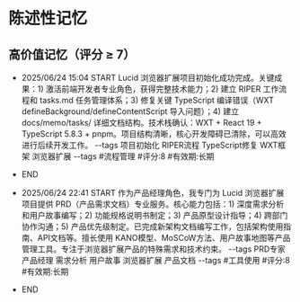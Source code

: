 # 陈述性记忆

## 高价值记忆（评分 ≥ 7）

- 2025/06/24 15:04 START
Lucid 浏览器扩展项目初始化成功完成。关键成果：1) 激活前端开发者专业角色，获得完整技术能力；2) 建立 RIPER 工作流程和 tasks.md 任务管理体系；3) 修复关键 TypeScript 编译错误（WXT defineBackground/defineContentScript 导入问题）；4) 建立 docs/memo/tasks/ 详细文档结构。技术栈确认：WXT + React 19 + TypeScript 5.8.3 + pnpm。项目结构清晰，核心开发障碍已清除，可以高效进行后续开发工作。 --tags 项目初始化 RIPER流程 TypeScript修复 WXT框架 浏览器扩展
--tags #流程管理 #评分:8 #有效期:长期
- END



- 2025/06/24 22:41 START
作为产品经理角色，我专门为 Lucid 浏览器扩展项目提供 PRD（产品需求文档）专业服务。核心能力包括：1) 深度需求分析和用户故事编写；2) 功能规格说明书制定；3) 产品原型设计指导；4) 跨部门协作沟通；5) 产品优先级制定。已完成新架构文档编写工作，包括架构使用指南、API文档等。擅长使用 KANO模型、MoSCoW方法、用户故事地图等产品管理工具。专注于浏览器扩展产品的特殊需求和技术约束。 --tags PRD专家 产品经理 需求分析 用户故事 浏览器扩展 产品文档
--tags #工具使用 #评分:8 #有效期:长期
- END